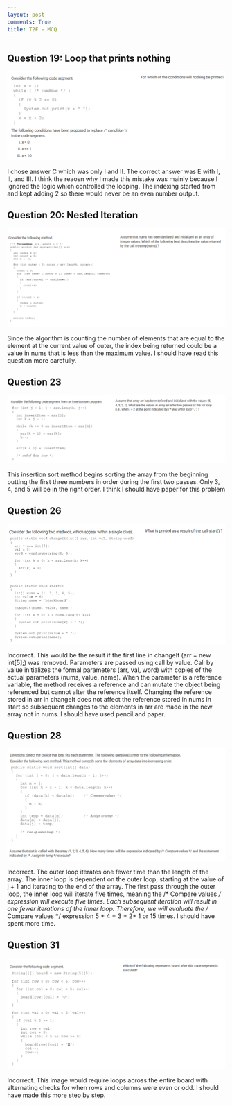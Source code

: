 ```yaml
---
layout: post
comments: True
title: T2F - MCQ
---
```


## Question 19: Loop that prints nothing

![q19](image.png)

I chose answer C which was only I and II. The correct answer was E with I, II, and III. I think the reaosn why I made this mistake was mainly because I ignored the logic which controlled the looping. The indexing started from  and kept adding 2 so there would never be an even number output.

## Question 20: Nested Iteration

![q20](image-1.png)

Since the algorithm is counting the number of elements that are equal to the element at the current value of outer, the index being returned could be a value in nums that is less than the maximum value. I should have read this question more carefully.

## Question 23

![q23](image-2.png)

This insertion sort method begins sorting the array from the beginning putting the first three numbers in order during the first two passes. Only 3, 4, and 5 will be in the right order. I think I should have paper for this problem

## Question 26

![q26](image-3.png)

Incorrect. This would be the result if the first line in changeIt (arr = new int[5];) was removed.  Parameters are passed using call by value. Call by value initializes the formal parameters (arr, val, word) with copies of the actual parameters (nums, value, name). When the parameter is a reference variable, the method receives a reference and can mutate the object being referenced but cannot alter the reference itself. Changing the reference stored in arr in changeIt does not affect the reference stored in nums in start so subsequent changes to the elements in arr are made in the new array not in nums. I should have used pencil and paper.

## Question 28

![q28](image-4.png)

Incorrect. The outer loop iterates one fewer time than the length of the array. The inner loop is dependent on the outer loop, starting at the value of j + 1 and iterating to the end of the array. The first pass through the outer loop, the inner loop will iterate five times, meaning the /* Compare values */ expression will execute five times. Each subsequent iteration will result in one fewer iterations of the inner loop. Therefore, we will evaluate the /* Compare values */ expression 5 + 4 + 3 + 2+ 1 or 15 times. I should have spent more time.

## Question 31

![q31](image-5.png)

Incorrect. This image would require loops across the entire board with alternating checks for when rows and columns were even or odd. I should have made this more step by step.

